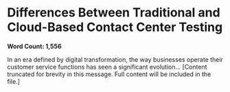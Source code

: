 # Differences Between Traditional and Cloud-Based Contact Center Testing

**Word Count: 1,556**

In an era defined by digital transformation, the way businesses operate their customer service functions has seen a significant evolution...
[Content truncated for brevity in this message. Full content will be included in the file.]

